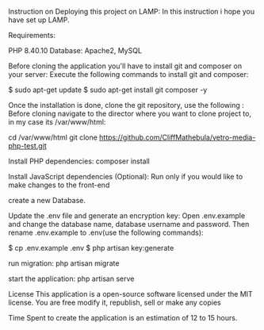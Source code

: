 Instruction on Deploying this project on LAMP:
In this instruction i hope you have set up LAMP.


Requirements:

PHP 8.40.10
Database: Apache2, MySQL

Before cloning the application you'll have to install git and composer on your server: 
Execute the following commands to install git and composer:

$ sudo apt-get update
$ sudo apt-get install git composer -y

Once the installation is done, clone the git repository, use the following :
Before cloning navigate to the director where you want to clone project to, in my case its /var/www/html:

cd /var/www/html
git clone https://github.com/CliffMathebula/vetro-media-php-test.git

Install PHP dependencies:
composer install

Install JavaScript dependencies (Optional):
Run only if you would like to make changes to the front-end

create a new Database.

Update the .env file and generate an encryption key:
Open .env.example and change the database name, database username and password.
Then rename .env.example to .env(use the following commands):

$ cp .env.example .env
$ php artisan key:generate 

run migration:
php artisan migrate

start the application:
php artisan serve

License This application is a open-source software licensed under the MIT license.
You are free modify it, republish, sell or make any copies


Time Spent to create the application is an estimation of 12 to 15 hours.
